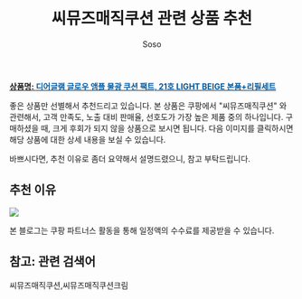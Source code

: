 ﻿---
layout: post
title:  "씨뮤즈매직쿠션 관련 상품 추천"
author: Soso
categories: [ 디지털/가전]
tags: [씨뮤즈매직쿠션,씨뮤즈매직쿠션크림]
image: https://ads-partners.coupang.com/image1/DLBFH9M8qyGf1TDkDKKOBVGK1nJrata5_EVp9-SNFU_8CKPmvrpLU83AO3xzt1oDycFoKN-nL7uTONDV8TiSrNqJG-ZzP1LahVWbttFGOTWQvSL8JgjvbMW2r5ng5VHd8N9JWfYjtAVw_2CyritHf2ufBZhHyGKvuFHTyxGrdTHBBLlJbo-VacH8hGANlLbbthrT3KyY2Y1pZeL5biVf9JH5kcbolq8Rs8c3ZUcUUd2jdtPzo4tyX-VMadGL8qb3LBEJXpjqZIWSi0R7-ny_djN85lG_i19n_V1MbNP8AmzPONLjgUj9acPM 
description: "쿠팡에서 씨뮤즈매직쿠션 관련 상품으로 가장 고객 선호도가 높은 제품 중 하나입니다."
---

<a href="https://link.coupang.com/re/AFFSDP?lptag=AF5673682&pageKey=6427551750&itemId=13856454853&vendorItemId=85463986666&traceid=V0-153-4d691dda6c62b711&clickBeacon=EbWAQSStq2a2WY4mEfchJwgi9p-RaVanLqqkb80REPbKbzLM11YJ-tl14Bw_sEFJWFIvqKE3hyepeExK3vRHdvcb2FoSmSOQTEA67nQRdY03hliw1Knb3L29C6L-4Hf_tZc0ejKxEiv7JywD6shNadChfFfuy44ocxZWrqi6PmWVnm3S4F2KXj6wyeRMGDN4GGOZUMx7mJIv89ABlIyazwdMdfgiNwslN2nhDnCnH_t356yQQf0ALh-ppihG-6LKLobHTaObJcA6vfzxjbkDBtrQNr9mc2Tm-xOwcBUDh6Qz31TeO6yERns3a4yURxTA0Z4IO9EBlzTNOSanTrmGPIgyJXZtV1qxbUPzqAZqMUVuGHjQJc0JnMPVFUc2IkneLfzl9l3gJowODUke-3f5eN6ITAcSWWWGwmHjiMVPf3OQGNL0T5ZRlNQdIa6996zL1oYhg4FetwSR5tOcmmg6YRsuZyBGgHWunmA46OoQbUIWg2j5km6LH0rjgR7Ibq9PMJsJZiUdRNRYT6AV_DCI2GTt7Mv_adi-Evpm9on-Bg9enmvjhKeWJcfOhUTEl4Qt2BA_9_LOa5CwHgJ5_z-tBKg1HrN2iq9OhYjfqXplV_k2towFvtJcaRegbg4m6CzWN5MLqjsnpvbQEyCdPWyWS9j1HnqYdwUkaKdi5fR4GSPDL_yWAAX7777m9RnsYaBp70YRPvTmLAZXfITiR9Awxyj8nO9gyo5wjmMGJqjihdN7jTlo4bEo6EJjfPU5zGJANp56dcPoh2ZKVznD-0WMTHqIFuto33_AQtsc9-ACLD0VAJgW4gvufilgFYNa1BOzKwtcQMO4B3Iy55Vmg1m32ore3r_19aHW655CgEJ1MXkg6ZghGWHmKvJ8Tqx4MoUQhWvq8oBNvZ6EWetP06OC7tweS62GCQ%3D%3D&requestid=20240206140106900239422482&token=31850C%7CMIXED"><b>상품명: <font color='#01579B'>디어글램 글로우 앰플 물광 쿠션 팩트, 21호 LIGHT BEIGE 본품+리필세트</font></b></a>

좋은 상품만 선별해서 추천드리고 있습니다.
본 상품은 쿠팡에서 "씨뮤즈매직쿠션" 와 관련해서, 고객 만족도, 노출 대비 판매율, 선호도가 가장 높은 제품 중의 하나입니다.
구매하셨을 때, 크게 후회가 되지 않을 상품으로 보시면 됩니다. 
다음 이미지를 클릭하시면 해당 상품에 대한 상세 내용을 보실 수 있습니다.

바쁘시다면, 추천 이유로 좀더 요약해서 설명드렸으니, 참고 부탁드립니다.

## 추천 이유 

<a href="https://link.coupang.com/re/AFFSDP?lptag=AF5673682&pageKey=6427551750&itemId=13856454853&vendorItemId=85463986666&traceid=V0-153-4d691dda6c62b711&clickBeacon=EbWAQSStq2a2WY4mEfchJwgi9p-RaVanLqqkb80REPbKbzLM11YJ-tl14Bw_sEFJWFIvqKE3hyepeExK3vRHdvcb2FoSmSOQTEA67nQRdY03hliw1Knb3L29C6L-4Hf_tZc0ejKxEiv7JywD6shNadChfFfuy44ocxZWrqi6PmWVnm3S4F2KXj6wyeRMGDN4GGOZUMx7mJIv89ABlIyazwdMdfgiNwslN2nhDnCnH_t356yQQf0ALh-ppihG-6LKLobHTaObJcA6vfzxjbkDBtrQNr9mc2Tm-xOwcBUDh6Qz31TeO6yERns3a4yURxTA0Z4IO9EBlzTNOSanTrmGPIgyJXZtV1qxbUPzqAZqMUVuGHjQJc0JnMPVFUc2IkneLfzl9l3gJowODUke-3f5eN6ITAcSWWWGwmHjiMVPf3OQGNL0T5ZRlNQdIa6996zL1oYhg4FetwSR5tOcmmg6YRsuZyBGgHWunmA46OoQbUIWg2j5km6LH0rjgR7Ibq9PMJsJZiUdRNRYT6AV_DCI2GTt7Mv_adi-Evpm9on-Bg9enmvjhKeWJcfOhUTEl4Qt2BA_9_LOa5CwHgJ5_z-tBKg1HrN2iq9OhYjfqXplV_k2towFvtJcaRegbg4m6CzWN5MLqjsnpvbQEyCdPWyWS9j1HnqYdwUkaKdi5fR4GSPDL_yWAAX7777m9RnsYaBp70YRPvTmLAZXfITiR9Awxyj8nO9gyo5wjmMGJqjihdN7jTlo4bEo6EJjfPU5zGJANp56dcPoh2ZKVznD-0WMTHqIFuto33_AQtsc9-ACLD0VAJgW4gvufilgFYNa1BOzKwtcQMO4B3Iy55Vmg1m32ore3r_19aHW655CgEJ1MXkg6ZghGWHmKvJ8Tqx4MoUQhWvq8oBNvZ6EWetP06OC7tweS62GCQ%3D%3D&requestid=20240206140106900239422482&token=31850C%7CMIXED"><img src="http://image1.coupangcdn.com/image/vendor_inventory/da11/1290122080f370f48e3b7afd75e5ab993f122ff8a2a1f24582d4c246628d.jpg"></a> 

본 블로그는 쿠팡 파트너스 활동을 통해 일정액의 수수료를 제공받을 수 있습니다.

## 참고: 관련 검색어    
씨뮤즈매직쿠션,씨뮤즈매직쿠션크림